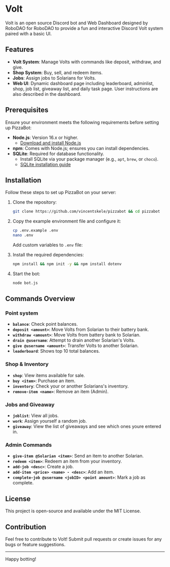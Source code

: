# Volt

Volt is an open source Discord bot and Web Dashboard designed by RoboDAO for RoboDAO to provide a fun and interactive Discord Volt system paired with a basic UI.

## Features
- **Volt System**: Manage Volts with commands like deposit, withdraw, and give.
- **Shop System**: Buy, sell, and redeem items.
- **Jobs**: Assign jobs to Solarians for Volts.
- **Web UI**: Dynamic dashboard page including leaderboard, adminlist, shop, job list, giveaway list, and daily task page. User instructions are also described in the dashboard.

## Prerequisites
Ensure your environment meets the following requirements before setting up PizzaBot:

- **Node.js**: Version 16.x or higher.
  - [Download and install Node.js](https://nodejs.org/)
- **npm**: Comes with Node.js; ensures you can install dependencies.
- **SQLite**: Required for database functionality.
  - Install SQLite via your package manager (e.g., `apt`, `brew`, or `choco`).
  - [SQLite installation guide](https://www.sqlite.org/download.html)

## Installation
Follow these steps to set up PizzaBot on your server:

1. Clone the repository:
   ```bash
   git clone https://github.com/vincentskele/pizzabot && cd pizzabot
   ```

2. Copy the example environment file and configure it:
   ```bash
   cp .env.example .env
   nano .env
   ```
   Add custom variables to `.env` file:


3. Install the required dependencies:
   ```bash
   npm install && npm init -y && npm install dotenv
   ``` 
   
4. Start the bot:
   ```bash
   node bot.js
   ```

## Commands Overview

### Point system
- **`balance`**: Check point balances.
- **`deposit <amount>`**: Move Volts from Solarian to their battery bank.
- **`withdraw <amount>`**: Move Volts from battery bank to Solarian.
- **`drain @username`**: Attempt to drain another Solarian's Volts.
- **`give @username <amount>`**: Transfer Volts to another Solarian.
- **`leaderboard`**: Shows top 10 total balances.

### Shop & Inventory
- **`shop`**: View items available for sale.
- **`buy <item>`**: Purchase an item.
- **`inventory`**: Check your or another Solarians's inventory.
- **`remove-item <name>`**: Remove an item (Admin).

### Jobs and Giveaway
- **`joblist`**: View all jobs.
- **`work`**: Assign yourself a random job.
- **`giveaway`**: View the list of giveaways and see which ones youre entered in.

### Admin Commands
- **`give-item @Solarian <item>`**: Send an item to another Solarian.
- **`redeem <item>`**: Redeem an item from your inventory.
- **`add-job <desc>`**: Create a job.
- **`add-item <price> <name> - <desc>`**: Add an item.
- **`complete-job @username <jobID> <point amount>`**: Mark a job as complete.

## License
This project is open-source and available under the MIT License.

## Contribution
Feel free to contribute to Volt! Submit pull requests or create issues for any bugs or feature suggestions.

---
Happy botting!

